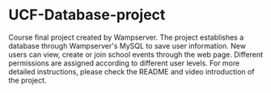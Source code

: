 # UCF-Database-project
Course final project created by Wampserver. The project establishes a database through Wampserver's MySQL to save user information. New users can view, create or join school events through the web page. Different permissions are assigned according to different user levels. For more detailed instructions, please check the README and video introduction of the project.
